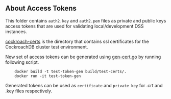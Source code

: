 ## About Access Tokens

This folder contains `auth2.key` and `auth2.pem` files as private and public keys access tokens that are used for validating local/development DSS instances.


[cockroach-certs](/cockroch-certs/) is the directory that contains ssl certificates for the CockroachDB cluster test environment.


New set of access tokens can be generated using [gen-cert.go](gen-cert.go) by running following script.

```
    docker build -t test-token-gen build/test-certs/.
    docker run -it test-token-gen
```

Generated tokens can be used as `certificate` and `private key` for .crt and .key files respectively.

